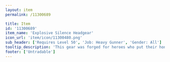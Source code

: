 ```yaml
---
layout: item
permalink: /11300689

title: Item
id: '11300689'
item_name: 'Explosive Silence Headgear'
icon_url: 'item/icon/11300480.png'
sub_header: ['Requires Level 50', 'Job: Heavy Gunner', 'Gender: All']
tooltip_description: 'This gear was forged for heroes who put their honor on the line and competed with their all!'
footer: ['Untradable']
---
```

